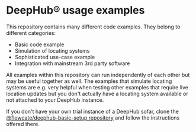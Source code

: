 <h1>DeepHub® usage examples</h1>

This repository contains many different code examples. They belong to different categories:
<ul>
<li>Basic code example</li>
<li>Simulation of locating systems</li>
<li>Sophisticated use-case example</li>
<li>Integration with mainstream 3rd party software</li>
</ul>

All examples within this repository can run independently of each other but may be useful together as well. The examples that simulate locating systems are e.g. very helpful when testing other examples that require live location updates but you don't actually have a locating system available or not attached to your DeepHub instance.

If you don't have your own trial instance of a DeepHub sofar, clone the <a href="https://github.com/flowcate/deephub-basic-setup">@flowcate/deephub-basic-setup repository</a> and follow the instructions offered there.
